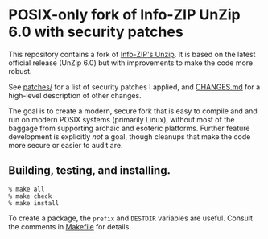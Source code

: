 # POSIX-only fork of Info-ZIP UnZip 6.0 with security patches

This repository contains a fork of
[Info-ZIP's Unzip](https://infozip.sourceforge.net/UnZip.html).
It is based on the latest official release (UnZip 6.0) but
with improvements to make the code more robust.

See [patches/](patches/) for a list of security patches I applied,
and [CHANGES.md](CHANGES.md) for a high-level description of other changes.

The goal is to create a modern, secure fork that is easy to compile and and run on modern POSIX systems (primarily Linux), without most of the baggage from supporting archaic and esoteric platforms. Further feature development is explicitly *not* a goal, though cleanups that make the code more secure or easier to audit are.

## Building, testing, and installing.

```
% make all
% make check
% make install
```

To create a package, the `prefix` and `DESTDIR` variables are useful.
Consult the comments in [Makefile](Makefile) for details.
